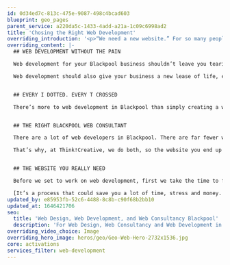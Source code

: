 ```yaml
---
id: 0d34ed7c-813c-475e-9087-498c4bcad603
blueprint: geo_pages
parent_service: a220da5c-1433-4add-a21a-1c09c6998ad2
title: 'Chosing the Right Web Development'
overriding_introduction: '<p>“We need a new website.” For so many people, it’s the first reaction to changes in technology. Site not optimisable? You need a new website. Not mobile friendly? Looks a little out of date? You need a new website.</p><p>Many Blackpool web development companies will simply crack on and build you a new website. But what if there are others simpler, cheaper alternatives?</p>'
overriding_content: |-
  ## WEB DEVELOPMENT WITHOUT THE PAIN

  Web development for your Blackpool business shouldn’t leave you tearing your hair out. It should hit the agreed deadlines, meet the budget, and do all the things you were promised.

  Web development should also give your business a new lease of life, enabling it to harness the latest technologies and make your job simpler, faster or more cost-effective. We’ll make sure yours does.


  ## EVERY I DOTTED. EVERY T CROSSED

  There’s more to web development in Blackpool than simply creating a website that looks great and is simple and intuitive to navigate. Where are the images coming from? Who’s writing the words? Who’s managing the hosting? When you’re not sure of the answers, we’ve got the complete web development team to ensure every part of your site gets the attention it needs.


  ## THE RIGHT BLACKPOOL WEB CONSULTANT

  There are a lot of web developers in Blackpool. There are far fewer web consultants. That’s telling, because the strategy behind your website is every bit as important as the technical ability to create it.

  That’s why, at Think!Creative, we do both, so the website you end up with is exactly the website you need.


  ## THE WEBSITE YOU REALLY NEED

  Before we set to work on web development, first we take the time to find out what it is you want your website to do that it doesn’t do currently. Only then can we know if you really need a new website, or whether, with a plug-in or two or a new skin over your existing site’s back end, the site you have could do the job perfectly well.

  [It’s a process that could save you a lot of time, stress and money. Talk to us now about our web consultancy services in Blackpool.](/contact)
updated_by: e85953fb-52c6-4488-8c8b-c90f68b2bb10
updated_at: 1646421706
seo:
  title: 'Web Design, Web Development, and Web Consultancy Blackpool'
  description: 'For Web Design, Web Consultancy and Web Development in Blackpool. Trust Think!Creative''s Blackpool Web Experts, call on 01253 297900.'
overriding_video_choice: Image
overriding_hero_image: heros/geo/Geo-Web-Hero-2732x1536.jpg
core: activations
services_filter: web-development
---
```

